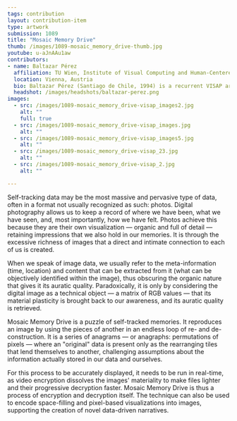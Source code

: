 ```yaml
---
tags: contribution
layout: contribution-item
type: artwork
submission: 1089
title: "Mosaic Memory Drive"
thumb: /images/1089-mosaic_memory_drive-thumb.jpg
youtube: u-aJnAAu1aw
contributors: 
- name: Baltazar Pérez
  affiliation: TU Wien, Institute of Visual Computing and Human-Centered Technology
  location: Vienna, Austria
  bio: Baltazar Pérez (Santiago de Chile, 1994) is a recurrent VISAP artist, designing and studying visualizations in academia and out for nearly a decade while investigating visualization as a form of art. Currently in his final PhD year at TU Wien, where he explores mixed-initiative visual analytics.
  headshot: /images/headshots/baltazar-perez.png
images: 
  - src: /images/1089-mosaic_memory_drive-visap_images2.jpg
    alt: ""
    full: true
  - src: /images/1089-mosaic_memory_drive-visap_images.jpg
    alt: ""
  - src: /images/1089-mosaic_memory_drive-visap_images5.jpg
    alt: ""
  - src: /images/1089-mosaic_memory_drive-visap_23.jpg
    alt: ""
  - src: /images/1089-mosaic_memory_drive-visap_2.jpg
    alt: ""

---
```


Self-tracking data may be the most massive and pervasive type of data,
often in a format not usually recognized as such: photos. Digital
photography allows us to keep a record of where we have been, what we
have seen, and, most importantly, how we have felt. Photos achieve this
because they are their own visualization — organic and full of
detail — retaining impressions that we also hold in our memories. It is
through the excessive richness of images that a direct and intimate
connection to each of us is created.

When we speak of image data, we usually refer to the meta-information
(time, location) and content that can be extracted from it (what can be
objectively identified within the image), thus obscuring the organic
nature that gives it its auratic quality. Paradoxically, it is only by
considering the digital image as a technical object — a matrix of RGB
values — that its material plasticity is brought back to our awareness,
and its auratic quality is retrieved.

Mosaic Memory Drive is a puzzle of self-tracked memories. It reproduces
an image by using the pieces of another in an endless loop of re- and
de-construction. It is a series of anagrams — or anagraphs: permutations
of pixels — where an "original" data is present only as the
rearranging tiles that lend themselves to another, challenging
assumptions about the information actually stored in our data and
ourselves.

For this process to be accurately displayed, it needs to be run in
real-time, as video encryption dissolves the images' materiality to
make files lighter and their progressive decryption faster. Mosaic
Memory Drive is thus a process of encryption and decryption itself. The
technique can also be used to encode space-filling and pixel-based
visualizations into images, supporting the creation of novel data-driven
narratives.
